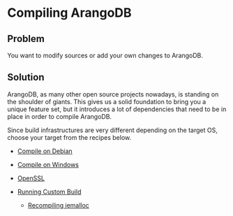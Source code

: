 Compiling ArangoDB
==================

Problem
-------

You want to modify sources or add your own changes to ArangoDB.

Solution
--------

ArangoDB, as many other open source projects nowadays, is standing on the shoulder of giants.
This gives us a solid foundation to bring you a unique feature set, but it introduces a lot of
dependencies that need to be in place in order to compile ArangoDB.

Since build infrastructures are very different depending on the target OS, choose your target
from the recipes below.

- [Compile on Debian](Debian.md)

- [Compile on Windows](Windows.md)

- [OpenSSL](OpenSSL.md)

- [Running Custom Build](RunningCustomBuild.md)

  - [Recompiling jemalloc](jemalloc.md)
